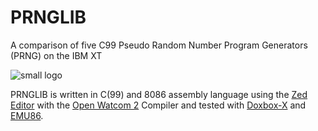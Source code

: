 # PRNGLIB
A comparison of five C99 Pseudo Random Number Program Generators (PRNG) on the IBM XT

![small logo](https://cldup.com/MWyAWo2qLY.png) 

PRNGLIB is written in C(99) and 8086 assembly language using the [Zed Editor](https://zed.dev/) with the [Open Watcom 2](https://open-watcom.github.io/) Compiler and tested with [Doxbox-X](https://dosbox-x.com/) and [EMU86](https://gcallah.github.io/Emu86/index.html).
